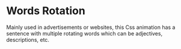 # Words Rotation

Mainly used in advertisements or websites, this Css animation has a sentence with multiple rotating words which can be adjectives, descriptions, etc.